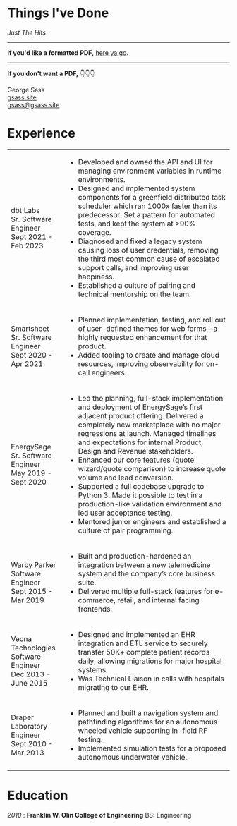 # Things I've Done 
_Just The Hits_

------

__If you'd like a formatted PDF,__ [here ya go](/assets/resume_2023.pdf).

------

__If you don't want a PDF,__ 👇👇👇

<div class="resume-container">
  <div class="resume-contact">
    George Sass<br>
    <a href="https://gsass.site">gsass.site</a><br>
    <a href="mailto:gsass@gsass.site">gsass@gsass.site</a><br>
  </div>

  <div class="resume-section section-experience">
  <h1>Experience</h1>
  <table>
  <tr><td>
      dbt Labs<br>
      Sr. Software Engineer<br>
      Sept 2021 - Feb 2023
  </td>
  <td>
  <ul>
    <li>Developed and owned the API and UI for managing environment variables in runtime environments.</li>
    <li>Designed and implemented system components for a greenfield distributed task scheduler which ran 1000x faster than its predecessor. Set a pattern for automated tests, and kept the system at >90% coverage.</li>
    <li>Diagnosed and fixed a legacy system causing loss of user credentials, removing the third most common cause of escalated support calls, and improving user happiness.</li>
    <li>Established a culture of pairing and technical mentorship on the team.</li>
  </ul>
  </td></tr>

  <tr><td>
      Smartsheet<br>
      Sr. Software Engineer<br>
      Sept 2020 - Apr 2021
  </td>
  <td>
  <ul>
    <li>Planned implementation, testing, and roll out of user-defined themes for web forms—a highly requested enhancement for that product.</li>
    <li>Added tooling to create and manage cloud resources, improving observability for on-call engineers.</li>
  </ul>
  </td></tr>

  <tr><td>
  EnergySage<br>
  Sr. Software Engineer<br>
  May 2019 - Sept 2020
  </td>
  <td>
  <ul>
    <li>Led the planning, full-stack implementation and deployment of EnergySage’s first adjacent product offering. Delivered a completely new marketplace with no major regressions at launch. Managed timelines and expectations for internal Product, Design and Revenue stakeholders.</li>
    <li>Enhanced our core features (quote wizard/quote comparison) to increase quote volume and lead conversion.</li>
    <li>Supported a full codebase upgrade to Python 3. Made it possible to test in a production-like validation environment and led user acceptance testing.</li>
    <li>Mentored junior engineers and established a culture of pair programming.</li>
  </ul>
  </td></tr>

  <tr><td>
  Warby Parker<br>
  Software Engineer<br>
  Sept 2015 - Mar 2019
  </td>
  <td>
  <ul>
    <li>Built and production-hardened an integration between a new telemedicine system and the company’s core business suite.</li>
    <li>Delivered multiple full-stack features for e-commerce, retail, and internal facing frontends.</li>
  </ul>
  </td></tr>

  <tr><td>
  Vecna Technologies<br>
  Software Engineer<br>
  Dec 2013 - June 2015
  </td>
  <td>
  <ul>
    <li>Designed and implemented an EHR integration and ETL service to securely transfer 50K+ complete patient records daily, allowing migrations for major hospital systems.</li>
    <li> Was Technical Liaison in calls with hospitals migrating to our EHR.</li>
  </ul>
  </td></tr>

  <tr><td>
  Draper Laboratory<br>
  Engineer<br>
  Sept 2010 - Mar 2013
  </td>
  <td>
  <ul>
    <li>Planned and built a navigation system and pathfinding algorithms for an autonomous wheeled vehicle supporting in-field RF testing.</li>
    <li>Implemented simulation tests for a proposed autonomous underwater vehicle.</li>
  </ul>
  </td></tr>
  </table>
  </div>

  <div class="resume-section section-education">
  <h1>Education</h1>
  <p><em>2010</em> : <strong>Franklin W. Olin College of Engineering</strong>  BS: Engineering</p>
  </div>

</div>
